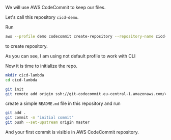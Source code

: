 We will use AWS CodeCommit to keep our files.  

Let's call this repository `cicd-demo`.

Run  

```bash
aws --profile demo codecommit create-repository --repository-name cicd-demo --repository-description "Demonstration" --tags Environment=Demo,Purpose=Demo,Conference="cicd-demo"
```

to create repository.

As you can see, I am using not default profile to work with CLI

Now it is time to initialize the repo.

```bash
mkdir cicd-lambda
cd cicd-lambda

git init
git remote add origin ssh://git-codecommit.eu-central-1.amazonaws.com/v1/repos/cicd-lambda
```

create a simple `README.md` file in this repository and run

```bash
git add .
git commit -m "initial commit"
git push --set-upstream origin master
```

And your first commit is visible in AWS CodeCommit repository.
